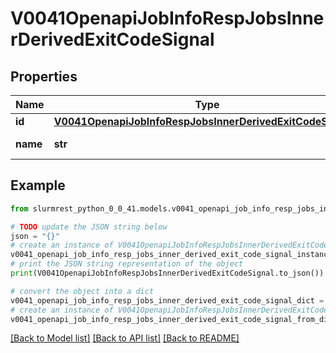 # V0041OpenapiJobInfoRespJobsInnerDerivedExitCodeSignal


## Properties

Name | Type | Description | Notes
------------ | ------------- | ------------- | -------------
**id** | [**V0041OpenapiJobInfoRespJobsInnerDerivedExitCodeSignalId**](V0041OpenapiJobInfoRespJobsInnerDerivedExitCodeSignalId.md) |  | [optional] 
**name** | **str** | Signal sent to process | [optional] 

## Example

```python
from slurmrest_python_0_0_41.models.v0041_openapi_job_info_resp_jobs_inner_derived_exit_code_signal import V0041OpenapiJobInfoRespJobsInnerDerivedExitCodeSignal

# TODO update the JSON string below
json = "{}"
# create an instance of V0041OpenapiJobInfoRespJobsInnerDerivedExitCodeSignal from a JSON string
v0041_openapi_job_info_resp_jobs_inner_derived_exit_code_signal_instance = V0041OpenapiJobInfoRespJobsInnerDerivedExitCodeSignal.from_json(json)
# print the JSON string representation of the object
print(V0041OpenapiJobInfoRespJobsInnerDerivedExitCodeSignal.to_json())

# convert the object into a dict
v0041_openapi_job_info_resp_jobs_inner_derived_exit_code_signal_dict = v0041_openapi_job_info_resp_jobs_inner_derived_exit_code_signal_instance.to_dict()
# create an instance of V0041OpenapiJobInfoRespJobsInnerDerivedExitCodeSignal from a dict
v0041_openapi_job_info_resp_jobs_inner_derived_exit_code_signal_from_dict = V0041OpenapiJobInfoRespJobsInnerDerivedExitCodeSignal.from_dict(v0041_openapi_job_info_resp_jobs_inner_derived_exit_code_signal_dict)
```
[[Back to Model list]](../README.md#documentation-for-models) [[Back to API list]](../README.md#documentation-for-api-endpoints) [[Back to README]](../README.md)



